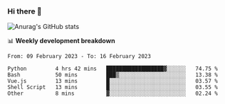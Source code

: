 ### Hi there 👋
![Anurag's GitHub stats](https://github-readme-stats.vercel.app/api?username=jami1024&show_icons=true&theme=radical)

📊 **Weekly development breakdown**
<!--START_SECTION:waka-->

```text
From: 09 February 2023 - To: 16 February 2023

Python         4 hrs 42 mins   ██████████████████▓░░░░░░   74.75 %
Bash           50 mins         ███▒░░░░░░░░░░░░░░░░░░░░░   13.38 %
Vue.js         13 mins         █░░░░░░░░░░░░░░░░░░░░░░░░   03.57 %
Shell Script   13 mins         █░░░░░░░░░░░░░░░░░░░░░░░░   03.55 %
Other          8 mins          ▓░░░░░░░░░░░░░░░░░░░░░░░░   02.24 %
```

<!--END_SECTION:waka-->
<!--
**jami1024/jami1024** is a ✨ _special_ ✨ repository because its `README.md` (this file) appears on your GitHub profile.

Here are some ideas to get you started:

- 🔭 I’m currently working on ...
- 🌱 I’m currently learning ...
- 👯 I’m looking to collaborate on ...
- 🤔 I’m looking for help with ...
- 💬 Ask me about ...
- 📫 How to reach me: ...
- 😄 Pronouns: ...
- ⚡ Fun fact: ...
-->
